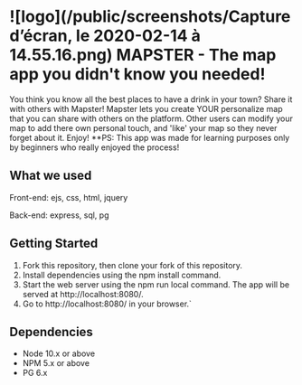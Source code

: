 ![logo](/public/screenshots/Capture d’écran, le 2020-02-14 à 14.55.16.png)
MAPSTER - The map app you didn't know you needed! 
=========

You think you know all the best places to have a drink in your town? Share it with others with Mapster!
Mapster lets you create YOUR personalize map that you can share with others on the platform. Other users can modify 
your map to add there own personal touch, and 'like' your map so they never forget about it. Enjoy!
**PS: This app was made for learning purposes only by beginners who really enjoyed the process!

## What we used

Front-end: ejs, css, html, jquery

Back-end: express, sql, pg

## Getting Started

1. Fork this repository, then clone your fork of this repository.
2. Install dependencies using the npm install command.
3. Start the web server using the npm run local command. The app will be served at http://localhost:8080/.
4. Go to http://localhost:8080/ in your browser.`

## Dependencies

- Node 10.x or above
- NPM 5.x or above
- PG 6.x
